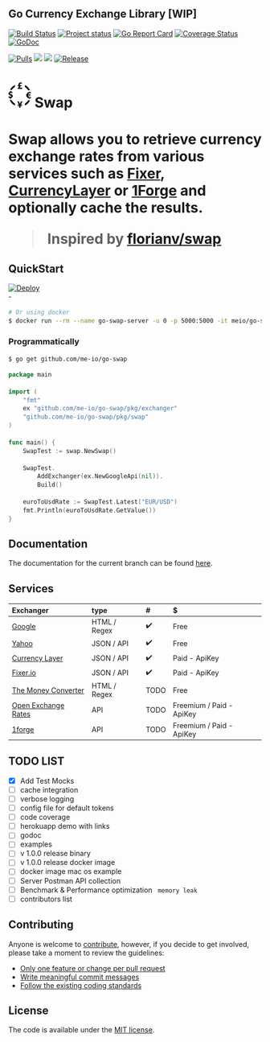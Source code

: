 
## Go Currency Exchange Library [WIP]

[![Build Status](https://travis-ci.org/me-io/go-swap.svg?branch=master)](https://travis-ci.org/me-io/go-swap)
[![Project status](https://img.shields.io/badge/version-0.0.1-green.svg)](https://github.com/me-io/go-swap/releases)
[![Go Report Card](https://goreportcard.com/badge/github.com/me-io/go-swap)](https://goreportcard.com/report/github.com/me-io/go-swap)
[![Coverage Status](https://coveralls.io/repos/github/me-io/go-swap/badge.svg?branch=master)](https://coveralls.io/github/me-io/go-swap?branch=master)
[![GoDoc](https://godoc.org/github.com/me-io/go-swap?status.svg)](https://godoc.org/github.com/me-io/go-swap)


[![Pulls](https://shields.beevelop.com/docker/pulls/meio/go-swap-server.svg?style=flat-square)](https://hub.docker.com/r/meio/go-swap-server)
[![](https://images.microbadger.com/badges/image/meio/go-swap-server.svg)](https://hub.docker.com/r/meio/go-swap-server)
[![](https://images.microbadger.com/badges/commit/meio/go-swap-server.svg)](https://hub.docker.com/r/meio/go-swap-server)
[![Release](https://shields.beevelop.com/github/release/me-io/go-swap.svg?style=flat-square)](https://github.com/me-io/go-swap/releases)

<span style="display:block;text-align:center;"><h1><a href="#"><img src="icon.png" height="50"/></a> Swap<h1/></span>

Swap allows you to retrieve currency exchange rates from various services such as **[Fixer](https://fixer.io)**, **[CurrencyLayer](https://currencylayer.com)** or **[1Forge](https://1forge.com)** 
and optionally cache the results. 

> Inspired by [florianv/swap](https://github.com/florianv/swap) 

## QuickStart 

<a href="https://heroku.com/deploy?template=https://github.com/me-io/go-swap">
  <img src="https://www.herokucdn.com/deploy/button.svg" alt="Deploy">
</a>
<br>
-

```bash
# Or using docker  
$ docker run --rm --name go-swap-server -u 0 -p 5000:5000 -it meio/go-swap-server:latest
```

### Programmatically
```bash
$ go get github.com/me-io/go-swap
```

```go
package main

import (
	"fmt"
	ex "github.com/me-io/go-swap/pkg/exchanger"
	"github.com/me-io/go-swap/pkg/swap"
)

func main() {
	SwapTest := swap.NewSwap()

	SwapTest.
		AddExchanger(ex.NewGoogleApi(nil)).
		Build()

	euroToUsdRate := SwapTest.Latest("EUR/USD")
	fmt.Println(euroToUsdRate.GetValue())
}

```


## Documentation
The documentation for the current branch can be found [here](#documentation).


## Services
|Exchanger|type|#|$|
|:---|:----|:---|:---|
|[Google][1]|HTML / Regex|:heavy_check_mark:|Free|
|[Yahoo][2]|JSON / API|:heavy_check_mark:|Free|
|[Currency Layer][3]|JSON / API| :heavy_check_mark: |Paid - ApiKey|
|[Fixer.io][4]|JSON / API| :heavy_check_mark: |Paid - ApiKey|
|[The Money Converter][5]|HTML / Regex| TODO |Free|
|[Open Exchange Rates][6]|API| TODO |Freemium / Paid - ApiKey|
|[1forge][7]|API| TODO |Freemium / Paid - ApiKey|

[1]: //google.com
[2]: //yahoo.com
[3]: //currencylayer.com
[4]: //fixer.io
[5]: //themoneyconverter.com
[6]: //openexchangerates.org
[7]: //1forge.com

## TODO LIST
- [x] Add Test Mocks
- [ ] cache integration
- [ ] verbose logging
- [ ] config file for default tokens
- [ ] code coverage
- [ ] herokuapp demo with links
- [ ] godoc 
- [ ] examples
- [ ] v 1.0.0 release binary
- [ ] v 1.0.0 release docker image
- [ ] docker image mac os example
- [ ] Server Postman API collection 
- [ ] Benchmark & Performance optimization ` memory leak`
- [ ] contributors list 

## Contributing

Anyone is welcome to [contribute](CONTRIBUTING.md), however, if you decide to get involved, please take a moment to review the guidelines:

* [Only one feature or change per pull request](CONTRIBUTING.md#only-one-feature-or-change-per-pull-request)
* [Write meaningful commit messages](CONTRIBUTING.md#write-meaningful-commit-messages)
* [Follow the existing coding standards](CONTRIBUTING.md#follow-the-existing-coding-standards)

## License

The code is available under the [MIT license](LICENSE.md).
